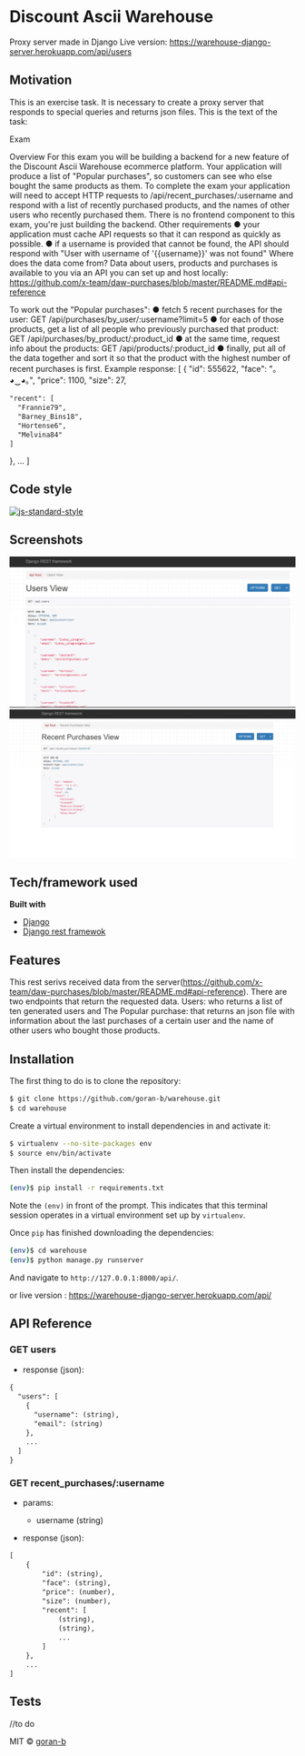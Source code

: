#  Discount Ascii Warehouse
Proxy server made in Django
Live version: https://warehouse-django-server.herokuapp.com/api/users

## Motivation
This is an exercise task. It is necessary to create a proxy server that responds to special queries and returns json files. This is the text of the task:

Exam

Overview
For this exam you will be building a backend for a new feature of the Discount Ascii Warehouse ecommerce platform.
Your application will produce a list of "Popular purchases", so customers can see who else bought the same products as them. To complete the exam your application will need to accept HTTP requests to /api/recent_purchases/:username and respond with a list of recently purchased products, and the names of other users who recently purchased them.
There is no frontend component to this exam, you're just building the backend.
Other requirements
●	your application must cache API requests so that it can respond as quickly as possible.
●	if a username is provided that cannot be found, the API should respond with "User with username of '{{username}}' was not found"
Where does the data come from?
Data about users, products and purchases is available to you via an API you can set up and host locally: https://github.com/x-team/daw-purchases/blob/master/README.md#api-reference

To work out the "Popular purchases":
●	fetch 5 recent purchases for the user: GET /api/purchases/by_user/:username?limit=5
●	for each of those products, get a list of all people who previously purchased that product: GET /api/purchases/by_product/:product_id
●	at the same time, request info about the products: GET /api/products/:product_id
●	finally, put all of the data together and sort it so that the product with the highest number of recent purchases is first.
Example response:
[
  {
    "id": 555622,
    "face": "｡◕‿◕｡",
    "price": 1100,
    "size": 27,



    "recent": [
      "Frannie79",
      "Barney_Bins18",
      "Hortense6",
      "Melvina84"
    ]
  },
  ...
]

## Code style

[![js-standard-style](https://img.shields.io/badge/code%20style-standard-brightgreen.svg?style=flat)](https://github.com/feross/standard)
 
## Screenshots

![Users](https://github.com/goran-b/warehouse/blob/master/screenshot-users.PNG)
![Popular purchases](https://github.com/goran-b/warehouse/blob/master/screenshot-popular-purchases-by-user.PNG)


## Tech/framework used

<b>Built with</b>
- [Django](https://www.djangoproject.com/)
- [Django rest framewok](https://www.django-rest-framework.org/)



## Features
This rest serivs received data from the server(https://github.com/x-team/daw-purchases/blob/master/README.md#api-reference).
There are two endpoints that return the requested data.
Users: who returns a list of ten generated users and 
The Popular purchase: that returns an json file with information about the last purchases of a certain user and the name of other users who bought those products.


## Installation
The first thing to do is to clone the repository:

```sh
$ git clone https://github.com/goran-b/warehouse.git
$ cd warehouse
```

Create a virtual environment to install dependencies in and activate it:

```sh
$ virtualenv --no-site-packages env
$ source env/bin/activate
```

Then install the dependencies:

```sh
(env)$ pip install -r requirements.txt
```
Note the `(env)` in front of the prompt. This indicates that this terminal
session operates in a virtual environment set up by `virtualenv`.

Once `pip` has finished downloading the dependencies:
```sh
(env)$ cd warehouse
(env)$ python manage.py runserver
```
And navigate to `http://127.0.0.1:8000/api/`.

or live version : https://warehouse-django-server.herokuapp.com/api/


## API Reference

### GET users

- response (json):

```
{
  "users": [
    {
      "username": (string),
      "email": (string)
    },
    ...
  ]
}
```

### GET recent_purchases/:username 

- params:
  - username (string)

- response (json):

```
[    
    {
        "id": (string),
        "face": (string),
        "price": (number),
        "size": (number),
        "recent": [
            (string),
            (string),
            ...
        ]
    },
    ...
]
```




## Tests
//to do




MIT © [goran-b]()

